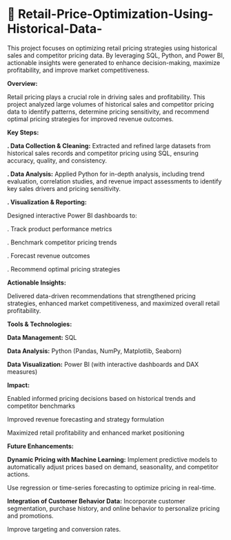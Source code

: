 # 🛒 Retail-Price-Optimization-Using-Historical-Data-


This project focuses on optimizing retail pricing strategies using historical sales and competitor pricing data. By leveraging SQL, Python, and Power BI, actionable insights were generated to enhance decision-making, maximize profitability, and improve market competitiveness.


**Overview:**

Retail pricing plays a crucial role in driving sales and profitability. This project analyzed large volumes of historical sales and competitor pricing data to identify patterns, determine pricing sensitivity, and recommend optimal pricing strategies for improved revenue outcomes.


 **Key Steps:**


**. Data Collection & Cleaning:** Extracted and refined large datasets from historical sales records and competitor pricing using SQL, ensuring accuracy, quality, and consistency.

**. Data Analysis:** Applied Python for in-depth analysis, including trend evaluation, correlation studies, and revenue impact assessments to identify key sales drivers and pricing sensitivity.

**. Visualization & Reporting:** 

Designed interactive Power BI dashboards to:

. Track product performance metrics

. Benchmark competitor pricing trends

. Forecast revenue outcomes

. Recommend optimal pricing strategies

**Actionable Insights:** 

Delivered data-driven recommendations that strengthened pricing strategies, enhanced market competitiveness, and maximized overall retail profitability.

**Tools & Technologies:**

**Data Management:** SQL

**Data Analysis:** Python (Pandas, NumPy, Matplotlib, Seaborn)

**Data Visualization:** Power BI (with interactive dashboards and DAX measures)

**Impact:**

Enabled informed pricing decisions based on historical trends and competitor benchmarks

Improved revenue forecasting and strategy formulation

Maximized retail profitability and enhanced market positioning

**Future Enhancements:**

**Dynamic Pricing with Machine Learning:**
Implement predictive models to automatically adjust prices based on demand, seasonality, and competitor actions.

Use regression or time-series forecasting to optimize pricing in real-time.

**Integration of Customer Behavior Data:**
Incorporate customer segmentation, purchase history, and online behavior to personalize pricing and promotions.

Improve targeting and conversion rates.
